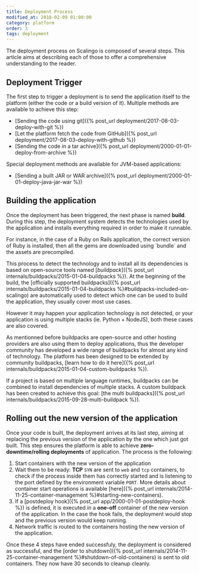```yaml
---
title: Deployment Process
modified_at: 2018-02-09 01:00:00
category: platform
order: 3
tags: deployment
---
```


The deployment process on Scalingo is composed of several steps. This article
aims at describing each of those to offer a comprehensive understanding to the
reader.

## Deployment Trigger

The first step to trigger a deployment is to send the application itself to the
platform (either the code or a build version of it). Multiple methods are
available to achieve this step:

* [Sending the code using git]({% post_url deployment/2017-08-03-deploy-with-git %})
* [Let the platform fetch the code from GitHub]({% post_url deployment/2017-08-03-deploy-with-github %})
* [Sending the code in a tar achive]({% post_url deployment/2000-01-01-deploy-from-archive %})

Special deployment methods are available for JVM-based applications:

* [Sending a built JAR or WAR archive]({% post_url deployment/2000-01-01-deploy-java-jar-war %})

## Building the application

Once the deployment has been triggered, the next phase is named **build**.
During this step, the deployment system detects the technologies used by the
application and installs everything required in order to make it runnable.

<aside class="note">
  For instance, in the case of a Ruby on Rails application, the correct version
  of Ruby is installed, then all the gems are downloaded using `bundle` and the
  assets are precompiled.
</aside>

This process to detect the technology and to install all its dependencies is
based on open-source tools named [*buildpack*]({% post_url
internals/buildpacks/2015-01-04-buildpacks %}). At the beginning of the build, the
[officially supported buildpacks]({% post_url
internals/buildpacks/2015-01-04-buildpacks %}#buildpacks-included-on-scalingo)
are automatically used to detect which one can be used to build the
application, they usually cover most use cases.

However it may happen your application technology is not detected, or your
application is using multiple stacks (ie. Python + NodeJS), both these cases
are also covered.

As mentionned before buildpacks are open-source and other hosting providers are
also using them to deploy applications, thus the developer community has
developed a wide range of buildpacks for almost any kind of technology. The
platform has been designed to be extended by community buildpacks, [learn how
to do it here]({% post_url internals/buildpacks/2015-01-04-custom-buildpacks
%}).

If a project is based on multiple language runtimes, buildpacks can be combined
to install dependencies of multiple stacks. A custom buildpack has been created
to achieve this goal: [the multi buildpacks]({% post_url
internals/buildpacks/2015-09-28-multi-buildpack %}).

## Rolling out the new version of the application

Once your code is built, the deployment arrives at its last step, aiming at
replacing the previous version of the application by the one which just got
built. This step ensures the platform is able to achieve
**zero-downtime/rolling deployments** of application. The process is the
following:

1. Start containers with the new version of the application
2. Wait them to be ready: **TCP** `SYN` are sent to `web` and `tcp` containers,
   to check if the process inside them has correctly started and is listening
   to the port defined by the environment variable `PORT`. More details about
   container start operations is available [here]({% post_url
   internals/2014-11-25-container-management %}#starting-new-containers).
3. If a [postdeploy hook]({% post_url app/2000-01-01-postdeploy-hook %}) is
   defined, it is executed in a **one-off** container of the new version of the
   application. In the case the hook fails, the deployment would stop and the
   previous version would keep running.
4. Network traffic is routed to the containers hosting the new version of the
   application.

Once these 4 steps have ended successfuly, the deployment is considered as
successful, and the [order to shutdown]({% post_url
internals/2014-11-25-container-management %}#shutdown-of-old-containers) is
sent to old containers. They now have 30 seconds to cleanup cleanly.

